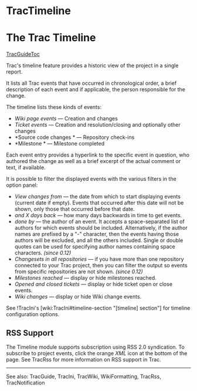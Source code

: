 # TracTimeline
# The Trac Timeline
[TracGuideToc](TracGuideToc.md)

Trac's timeline feature provides a historic view of the project in a single report.

It lists all Trac events that have occurred in chronological order, a brief description of each event and if applicable, the person responsible for the change.

The timeline lists these kinds of events:
 * *Wiki page events* — Creation and changes
 * *Ticket events* — Creation and resolution/closing and optionally other changes
 * *Source code changes * — Repository check-ins
 * *Milestone * — Milestone completed

Each event entry provides a hyperlink to the specific event in question, who authored the change as well as a brief excerpt of the actual comment or text, if available.

It is possible to filter the displayed events with the various filters in the option panel:
 * _View changes from_ — the date from which to start displaying events (current date if empty). Events that occurred after this date will not be shown, only those that occurred before that date.
 * _and X days back_ — how many days backwards in time to get events.
 * _done by_ — the author of an event. It accepts a space-separated list of authors for which events should be included. Alternatively, if the author names are prefixed by a "-" character, then the events having those authors will be excluded, and all the others included. Single or double quotes can be used for specifying author names containing space characters. _(since 0.12)_
 * _Changesets in all repositories_ — if you have more than one repository connected to your Trac project, then you can filter the output so events from specific repositories are not shown. _(since 0.12)_
 * _Milestones reached_ — display or hide milestones reached.
 * _Opened and closed tickets_ — display or hide ticket open or close events.
 * _Wiki changes_ — display or hide Wiki change events.

See !TracIni's [wiki:TracIni#timeline-section "[timeline] section"] for timeline configuration options.

## RSS Support

The Timeline module supports subscription using RSS 2.0 syndication. To subscribe to project events, click the orange *XML* icon at the bottom of the page. See TracRss for more information on RSS support in Trac.

----
See also: TracGuide, TracIni, TracWiki, WikiFormatting, TracRss, TracNotification

